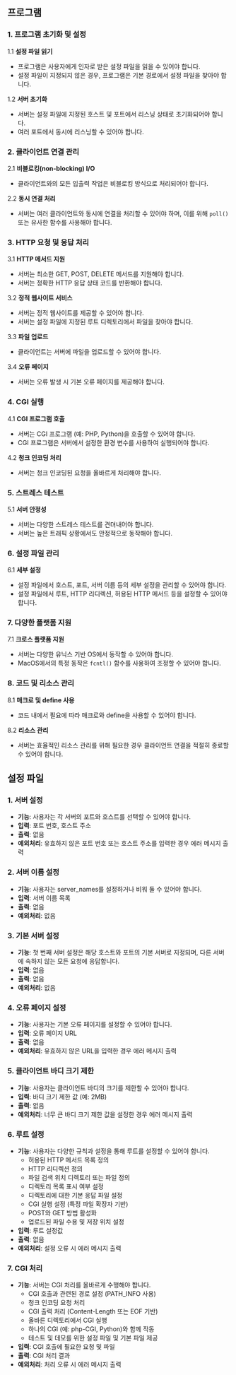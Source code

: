 ## 프로그램
### 1. 프로그램 초기화 및 설정

1.1 **설정 파일 읽기**

- 프로그램은 사용자에게 인자로 받은 설정 파일을 읽을 수 있어야 합니다.
- 설정 파일이 지정되지 않은 경우, 프로그램은 기본 경로에서 설정 파일을 찾아야 합니다.

1.2 **서버 초기화**

- 서버는 설정 파일에 지정된 호스트 및 포트에서 리스닝 상태로 초기화되어야 합니다.
- 여러 포트에서 동시에 리스닝할 수 있어야 합니다.

### 2. 클라이언트 연결 관리

2.1 **비블로킹(non-blocking) I/O**

- 클라이언트와의 모든 입출력 작업은 비블로킹 방식으로 처리되어야 합니다.

2.2 **동시 연결 처리**

- 서버는 여러 클라이언트와 동시에 연결을 처리할 수 있어야 하며, 이를 위해 `poll()` 또는 유사한 함수를 사용해야 합니다.

### 3. HTTP 요청 및 응답 처리

3.1 **HTTP 메서드 지원**

- 서버는 최소한 GET, POST, DELETE 메서드를 지원해야 합니다.
- 서버는 정확한 HTTP 응답 상태 코드를 반환해야 합니다.

3.2 **정적 웹사이트 서비스**

- 서버는 정적 웹사이트를 제공할 수 있어야 합니다.
- 서버는 설정 파일에 지정된 루트 디렉토리에서 파일을 찾아야 합니다.

3.3 **파일 업로드**

- 클라이언트는 서버에 파일을 업로드할 수 있어야 합니다.

3.4 **오류 페이지**

- 서버는 오류 발생 시 기본 오류 페이지를 제공해야 합니다.

### 4. CGI 실행

4.1 **CGI 프로그램 호출**

- 서버는 CGI 프로그램 (예: PHP, Python)을 호출할 수 있어야 합니다.
- CGI 프로그램은 서버에서 설정한 환경 변수를 사용하여 실행되어야 합니다.

4.2 **청크 인코딩 처리**

- 서버는 청크 인코딩된 요청을 올바르게 처리해야 합니다.

### 5. 스트레스 테스트

5.1 **서버 안정성**

- 서버는 다양한 스트레스 테스트를 견뎌내어야 합니다.
- 서버는 높은 트래픽 상황에서도 안정적으로 동작해야 합니다.

### 6. 설정 파일 관리

6.1 **세부 설정**

- 설정 파일에서 호스트, 포트, 서버 이름 등의 세부 설정을 관리할 수 있어야 합니다.
- 설정 파일에서 루트, HTTP 리디렉션, 허용된 HTTP 메서드 등을 설정할 수 있어야 합니다.

### 7. 다양한 플랫폼 지원

7.1 **크로스 플랫폼 지원**

- 서버는 다양한 유닉스 기반 OS에서 동작할 수 있어야 합니다.
- MacOS에서의 특정 동작은 `fcntl()` 함수를 사용하여 조정할 수 있어야 합니다.

### 8. 코드 및 리소스 관리

8.1 **매크로 및 define 사용**

- 코드 내에서 필요에 따라 매크로와 define을 사용할 수 있어야 합니다.

8.2 **리소스 관리**

- 서버는 효율적인 리소스 관리를 위해 필요한 경우 클라이언트 연결을 적절히 종료할 수 있어야 합니다.

## 설정 파일

### 1. 서버 설정

- **기능**: 사용자는 각 서버의 포트와 호스트를 선택할 수 있어야 합니다.
- **입력**: 포트 번호, 호스트 주소
- **출력**: 없음
- **예외처리**: 유효하지 않은 포트 번호 또는 호스트 주소를 입력한 경우 에러 메시지 출력

### 2. 서버 이름 설정

- **기능**: 사용자는 server_names를 설정하거나 비워 둘 수 있어야 합니다.
- **입력**: 서버 이름 목록
- **출력**: 없음
- **예외처리**: 없음

### 3. 기본 서버 설정

- **기능**: 첫 번째 서버 설정은 해당 호스트와 포트의 기본 서버로 지정되며, 다른 서버에 속하지 않는 모든 요청에 응답합니다.
- **입력**: 없음
- **출력**: 없음
- **예외처리**: 없음

### 4. 오류 페이지 설정

- **기능**: 사용자는 기본 오류 페이지를 설정할 수 있어야 합니다.
- **입력**: 오류 페이지 URL
- **출력**: 없음
- **예외처리**: 유효하지 않은 URL을 입력한 경우 에러 메시지 출력

### 5. 클라이언트 바디 크기 제한

- **기능**: 사용자는 클라이언트 바디의 크기를 제한할 수 있어야 합니다.
- **입력**: 바디 크기 제한 값 (예: 2MB)
- **출력**: 없음
- **예외처리**: 너무 큰 바디 크기 제한 값을 설정한 경우 에러 메시지 출력

### 6. 루트 설정

- **기능**: 사용자는 다양한 규칙과 설정을 통해 루트를 설정할 수 있어야 합니다.
    - 허용된 HTTP 메서드 목록 정의
    - HTTP 리디렉션 정의
    - 파일 검색 위치 디렉토리 또는 파일 정의
    - 디렉토리 목록 표시 여부 설정
    - 디렉토리에 대한 기본 응답 파일 설정
    - CGI 실행 설정 (특정 파일 확장자 기반)
    - POST와 GET 방법 활성화
    - 업로드된 파일 수용 및 저장 위치 설정
- **입력**: 루트 설정값
- **출력**: 없음
- **예외처리**: 설정 오류 시 에러 메시지 출력

### 7. CGI 처리

- **기능**: 서버는 CGI 처리를 올바르게 수행해야 합니다.
    - CGI 호출과 관련된 경로 설정 (PATH_INFO 사용)
    - 청크 인코딩 요청 처리
    - CGI 출력 처리 (Content-Length 또는 EOF 기반)
    - 올바른 디렉토리에서 CGI 실행
    - 하나의 CGI (예: php-CGI, Python)와 함께 작동
    - 테스트 및 데모를 위한 설정 파일 및 기본 파일 제공
- **입력**: CGI 호출에 필요한 요청 및 파일
- **출력**: CGI 처리 결과
- **예외처리**: 처리 오류 시 에러 메시지 출력